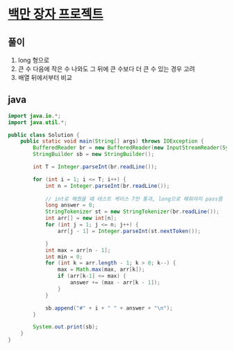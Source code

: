 # [백만 장자 프로젝트](https://swexpertacademy.com/main/code/problem/problemDetail.do?contestProbId=AV5LrsUaDxcDFAXc)

## 풀이
1. long 형으로
2. 큰 수 다음에 작은 수 나와도 그 뒤에 큰 수보다 더 큰 수 있는 경우 고려
3. 배열 뒤에서부터 비교


## java
``` java
import java.io.*;
import java.util.*;

public class Solution {
	public static void main(String[] args) throws IOException {
		BufferedReader br = new BufferedReader(new InputStreamReader(System.in));
		StringBuilder sb = new StringBuilder();

		int T = Integer.parseInt(br.readLine());

		for (int i = 1; i <= T; i++) {
			int n = Integer.parseInt(br.readLine());
			
			// int로 해줬을 때 테스트 케이스 7만 통과, long으로 해줘야지 pass뜸
			long answer = 0;
			StringTokenizer st = new StringTokenizer(br.readLine());
			int arr[] = new int[n];
			for (int j = 1; j <= n; j++) {
				arr[j - 1] = Integer.parseInt(st.nextToken());

			}
			int max = arr[n - 1];
			int min = 0;
			for (int k = arr.length - 1; k > 0; k--) {
				max = Math.max(max, arr[k]);
				if (arr[k-1] <= max) {
					answer += (max - arr[k - 1]);
				}
			}

			sb.append("#" + i + " " + answer + "\n");
		}

		System.out.print(sb);
	}
}
```